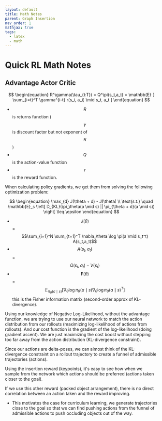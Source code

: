 ```yaml
---
layout: default
title: Math Notes
parent: Graph Insertion
nav_order: 1
mathjax: true
tags: 
  - latex
  - math
---
```


# Quick RL Math Notes

## Advantage Actor Critic


$$
\begin{equation}
R^\gamma(\tau_{t:T}) = Q^\pi(s_t,a_t) = \mathbb{E} [ \sum_{i=t}^T \gamma^{i-t} r(s_i, a_i) \mid s_t, a_t  ]
\end{equation}
$$

- $$R$$ is returns function ($$\gamma$$ is discount factor but not exponent of $$R$$)
- $$Q$$ is the action-value function
- $$r$$ is the reward function.

When calculating policy gradients, we get them from solving the following optimization problem:

$$
\begin{equation}
\max_{d} J(\theta + d) - J(\theta) \\
\text{s.t.} \quad \mathbb{E}_s \left[ D_{KL}(\pi_\theta(a \mid s) || \pi_{\theta + d}(a \mid s)) \right] \leq \epsilon
\end{equation}
$$

- $$J(\theta)$$ = $$\sum_{i=1}^N \sum_{t=1}^T \nabla_\theta \log \pi(a \mid s_t^t) A(s_t,a_t)$$
- $$A(s_t,a_t)$$ = $$Q(s_t,a_t) - V(s_t)$$
- $$\mathbf{F}(\theta)$$ = $$\mathbb{E}_{\pi_\theta (a \mid s)} \left[ \nabla_\theta \log \pi_\theta(a \mid s) \nabla_\theta \log \pi_\theta(a \mid s)^T \right]$$ this is the Fisher information matrix (second-order approx of KL-divergence).

Using our knowledge of Negative Log-Likelihood, without the advantage function, we are trying to use our neural network to match the action distribution from our rollouts (maximizing log-likelihood of actions from rollouts). And our cost function is the gradient of the log-likelihood (doing gradient ascent). We are just maximizing the cost boost without stepping too far away from the action distribution (KL-divergence constraint).

Since our actions are delta-poses, we can almost think of the KL-divergence constraint on a rollout trajectory to create a funnel of admissible trajectories (actions). 

Using the insertion reward (keypoints), it's easy to see how when we sample from the network which actions should be preferred (actions taken closer to the goal). 

If we use this other reward (packed object arrangement), there is no direct correlation between an action taken and the reward improving. 
- This motivates the case for curriculum learning, we generate trajectories close to the goal so that we can find pushing actions from the funnel of admissible actions to push occluding objects out of the way. 
